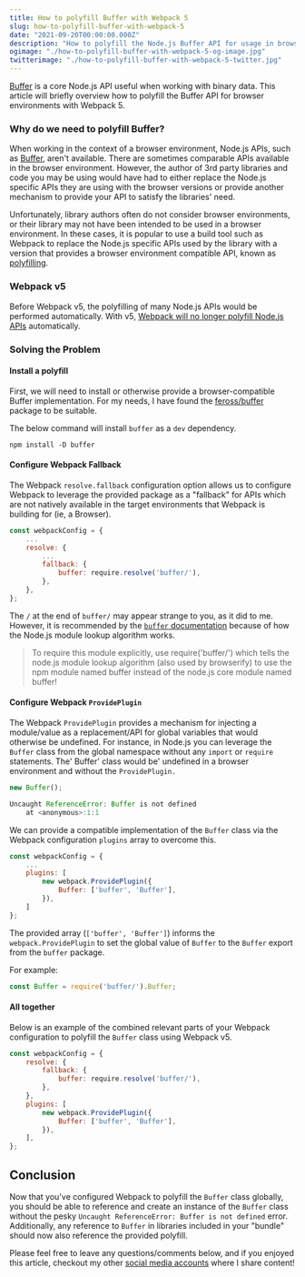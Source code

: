 ```yaml
---
title: How to polyfill Buffer with Webpack 5
slug: how-to-polyfill-buffer-with-webpack-5
date: "2021-09-20T00:00:00.000Z"
description: "How to polyfill the Node.js Buffer API for usage in browser environments with Webpack 5."
ogimage: "./how-to-polyfill-buffer-with-webpack-5-og-image.jpg"
twitterimage: "./how-to-polyfill-buffer-with-webpack-5-twitter.jpg"
---
```


[Buffer](https://nodejs.org/api/buffer.html) is a core Node.js API useful when working with binary data. This article will briefly overview how to polyfill the Buffer API for browser environments with Webpack 5.

### Why do we need to polyfill Buffer?

When working in the context of a browser environment, Node.js APIs, such as [Buffer](https://nodejs.org/api/buffer.html), aren't available. There are sometimes comparable APIs available in the browser environment. However, the author of 3rd party libraries and code you may be using would have had to either replace the Node.js specific APIs they are using with the browser versions or provide another mechanism to provide your API to satisfy the libraries' need.

Unfortunately, library authors often do not consider browser environments, or their library may not have been intended to be used in a browser environment. In these cases, it is popular to use a build tool such as Webpack to replace the Node.js specific APIs used by the library with a version that provides a browser environment compatible API, known as [polyfilling](https://developer.mozilla.org/en-US/docs/Glossary/Polyfill).

### Webpack v5

Before Webpack v5, the polyfilling of many Node.js APIs would be performed automatically. With v5, [Webpack will no longer polyfill Node.js APIs](https://webpack.js.org/blog/2020-10-10-webpack-5-release/#automatic-nodejs-polyfills-removed) automatically.

### Solving the Problem

#### Install a polyfill

First, we will need to install or otherwise provide a browser-compatible Buffer implementation. For my needs, I have found the [feross/buffer](https://www.npmjs.com/package/buffer) package to be suitable.

The below command will install `buffer` as a `dev` dependency.

```
npm install -D buffer
```

#### Configure Webpack Fallback

The Webpack `resolve.fallback` configuration option allows us to configure Webpack to leverage the provided package as a "fallback" for APIs which are not natively available in the target environments that Webpack is building for (ie, a Browser).

```js
const webpackConfig = {
    ...
    resolve: {
        ...
        fallback: {
            buffer: require.resolve('buffer/'),
        },
    },
};
```

The `/` at the end of `buffer/` may appear strange to you, as it did to me. However, it is recommended by the [`buffer` documentation](https://www.npmjs.com/package/buffer#usage) because of how the Node.js module lookup algorithm works.

> To require this module explicitly, use require('buffer/') which tells the node.js module lookup algorithm (also used by browserify) to use the npm module named buffer instead of the node.js core module named buffer!

#### Configure Webpack `ProvidePlugin`

The Webpack `ProvidePlugin` provides a mechanism for injecting a module/value as a replacement/API for global variables that would otherwise be undefined. For instance, in Node.js you can leverage the `Buffer` class from the global namespace without any `import` or `require` statements. The' Buffer' class would be' undefined in a browser environment and without the `ProvidePlugin.`

```js
new Buffer();

Uncaught ReferenceError: Buffer is not defined
    at <anonymous>:1:1
```

We can provide a compatible implementation of the `Buffer` class via the Webpack configuration `plugins` array to overcome this.

```js
const webpackConfig = {
    ...
    plugins: [
        new webpack.ProvidePlugin({
            Buffer: ['buffer', 'Buffer'],
        }),
    ]
};
```

The provided array (`['buffer', 'Buffer']`) informs the `webpack.ProvidePlugin` to set the global value of `Buffer` to the `Buffer` export from the `buffer` package.

For example:

```js
const Buffer = require('buffer/').Buffer;
```

#### All together

Below is an example of the combined relevant parts of your Webpack configuration to polyfill the `Buffer` class using Webpack v5.

```js
const webpackConfig = {
    resolve: {
        fallback: {
            buffer: require.resolve('buffer/'),
        },
    },
    plugins: [
        new webpack.ProvidePlugin({
            Buffer: ['buffer', 'Buffer'],
        }),
    ],
};
```

## Conclusion

Now that you've configured Webpack to polyfill the `Buffer` class globally, you should be able to reference and create an instance of the `Buffer` class without the pesky `Uncaught ReferenceError: Buffer is not defined` error. Additionally, any reference to `Buffer` in libraries included in your "bundle" should now also reference the provided polyfill.

Please feel free to leave any questions/comments below, and if you enjoyed this article, checkout my other [social media accounts](https://linktr.ee/viglucci) where I share content!
